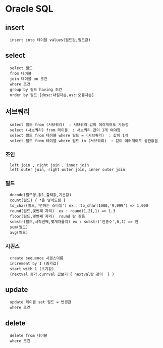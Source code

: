 
# Oracle SQL


## insert 
      insert into 테이블 values(필드값,필드값)
## select 
      select 필드 
      from 테이블 
      join 테이블 on 조건
      where 조건 
      group by 필드 having 조건 
      order by 필드 [desc:내림차순,asc:오름차순]
## 서브쿼리 
      select 필드 from (서브쿼리)  : 서브쿼리 값이 여러개여도 가능함
      select (서브쿼리) from 테이블  : 서브쿼리 값이 1개 여야함 
      select 필드 from 테이블 where 필드 = (서브쿼리)  : 값이 1개 
      select 필드 from 테이블 where 필드 in (서브쿼리)  : 값이 여러개여도 상관없음
### 조인
      left join , right join , inner join
      left outer join, right outer join, inner outer join
### 필드 
      decode(필드명,값1,출력값,기본값)
      count(필드) { *을 넣어도됨 } 
      to_char(필드,'변하는 스타일') ex : to_char(1000,'9,999') => 1,000
      round(필드,몇번째 자리)  ex : round(1,21,1) => 1.3
      floor(필드,몇번째 자리)  round 랑 같음
      substr(필드,시작번째,몇개자를지) ex : substr('안종수',0,1) => 안 
      sum(필드)  
      avg(필드) 
### 시퀀스
      create sequence 시퀀스이름
      increment by 1 (증가값)
      start with 1 (초기값)
      (nextval 증가,currval 값보기 { nextval랑 같이  } )
## update 
      update 테이블 set 필드 = 변경값 
      where 조건 
## delete 
      delete from 테이블 
      where 조건
